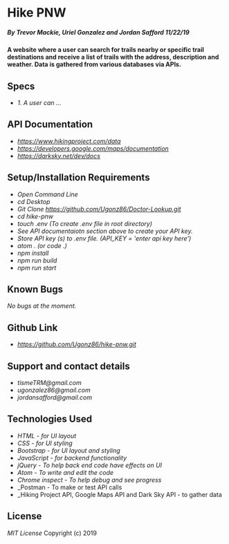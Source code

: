 # **Hike PNW**
##### _*By Trevor Mackie, Uriel Gonzalez and Jordan Safford 11/22/19*_  

#### A website where a user can search for trails nearby or specific trail destinations and receive a list of trails with the address, description and weather. Data is gathered from various databases via APIs.

## **Specs**
* _1. A user can ..._

## **API Documentation**

* _https://www.hikingproject.com/data_
* _https://developers.google.com/maps/documentation_
* _https://darksky.net/dev/docs_

## **Setup/Installation Requirements**

* _Open Command Line_
* _cd Desktop_
* _Git Clone https://github.com/Ugonz86/Doctor-Lookup.git_
* _cd hike-pnw_
* _touch .env (To create .env file in root directory)_
* _See API documentaiotn section above to create your API key._
* _Store API key (s) to .env file. (API_KEY = 'enter api key here')_
* _atom . (or code .)_
* _npm install_
* _npm run build_
* _npm run start_

## **Known Bugs**

_No bugs at the moment._

## **Github Link**
* _https://github.com/Ugonz86/hike-pnw.git_

## Support and contact details

* _tismeTRM@gmail.com_
* _ugonzalez86@gmail.com_
* _jordansafford@gmail.com_

## **Technologies Used**

* _HTML - for UI layout_
* _CSS - for UI styling_
* _Bootstrap - for UI layout and styling_
* _JavaScript - for backend functionality_
* _jQuery - To help back end code have effects on UI_
* _Atom - To write and edit the code_
* _Chrome inspect - To help debug and see progress_
* _Postman - To make or test API calls
* _Hiking Project API, Google Maps API and Dark Sky API - to gather data

## **License**

*MIT License*
Copyright (c) 2019
